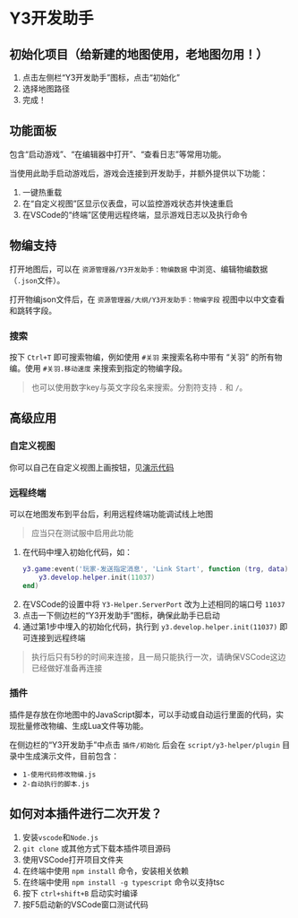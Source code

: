 # Y3开发助手

## 初始化项目（给新建的地图使用，老地图勿用！）

1. 点击左侧栏“Y3开发助手”图标，点击“初始化”
2. 选择地图路径
3. 完成！

## 功能面板

包含“启动游戏”、“在编辑器中打开”、“查看日志”等常用功能。

当使用此助手启动游戏后，游戏会连接到开发助手，并额外提供以下功能：

1. 一键热重载
2. 在“自定义视图”区显示仪表盘，可以监控游戏状态并快速重启
3. 在VSCode的“终端”区使用远程终端，显示游戏日志以及执行命令

## 物编支持

打开地图后，可以在 `资源管理器/Y3开发助手：物编数据` 中浏览、编辑物编数据（`.json`文件）。

打开物编json文件后，在 `资源管理器/大纲/Y3开发助手：物编字段` 视图中以中文查看和跳转字段。

### 搜索

按下 `Ctrl+T` 即可搜索物编，例如使用 `#关羽` 来搜索名称中带有 “关羽” 的所有物编。使用 `#关羽.移动速度` 来搜索到指定的物编字段。

> 也可以使用数字key与英文字段名来搜索。分割符支持 `.` 和 `/`。

## 高级应用

### 自定义视图

你可以自己在自定义视图上画按钮，见[演示代码](https://github.com/y3-editor/y3-lualib/blob/main/%E6%BC%94%E7%A4%BA/Y3%E5%BC%80%E5%8F%91%E5%8A%A9%E6%89%8B/%E8%87%AA%E5%AE%9A%E4%B9%89%E8%A7%86%E5%9B%BE.lua)

### 远程终端

可以在地图发布到平台后，利用远程终端功能调试线上地图

> 应当只在测试服中启用此功能

1. 在代码中埋入初始化代码，如：
    ```lua
    y3.game:event('玩家-发送指定消息', 'Link Start', function (trg, data)
        y3.develop.helper.init(11037)
    end)
    ```
2. 在VSCode的设置中将 `Y3-Helper.ServerPort` 改为上述相同的端口号 `11037`
3. 点击一下侧边栏的“Y3开发助手”图标，确保此助手已启动
4. 通过第1步中埋入的初始化代码，执行到 `y3.develop.helper.init(11037)` 即可连接到远程终端

> 执行后只有5秒的时间来连接，且一局只能执行一次，请确保VSCode这边已经做好准备再连接

### 插件

插件是存放在你地图中的JavaScript脚本，可以手动或自动运行里面的代码，实现批量修改物编、生成Lua文件等功能。

在侧边栏的“Y3开发助手”中点击 `插件/初始化` 后会在 `script/y3-helper/plugin` 目录中生成演示文件，目前包含：

* `1-使用代码修改物编.js`
* `2-自动执行的脚本.js`

## 如何对本插件进行二次开发？

1. 安装`vscode`和`Node.js`
2. `git clone` 或其他方式下载本插件项目源码
3. 使用VSCode打开项目文件夹
4. 在终端中使用 `npm install` 命令，安装相关依赖
5. 在终端中使用 `npm install -g typescript` 命令以支持tsc
6. 按下 `ctrl+shift+B` 启动实时编译
7. 按F5启动新的VSCode窗口测试代码
